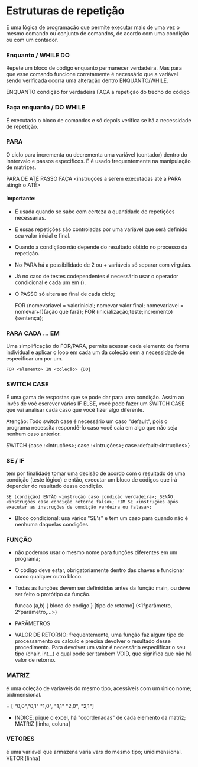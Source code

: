 # Estruturas de repetição
É uma lógica de programação que permite executar mais de uma vez o mesmo comando ou conjunto de comandos, de acordo com uma condição ou com um contador.
### Enquanto / WHILE DO
Repete um bloco de código enquanto permanecer verdadeira. Mas para que esse comando funcione corretamente é necessário que a variável sendo verificada ocorra uma alteração dentro ENQUANTO/WHILE.

ENQUANTO condição for verdadeira
FAÇA a repetição do trecho do código

### Faça enquanto / DO WHILE
É executado o bloco de comandos e só depois verifica se há a necessidade de repetição.


### PARA 
O ciclo para incrementa ou decrementa uma variável (contador) dentro do inntervalo e passos especificos. E é usado frequentemente na manipulação de matrizes.

PARA <variavel contadora>
DE <valor inicial>
ATÉ <valor final>
PASSO <valor que altera>
FAÇA <instruções a serem executadas até a PARA atingir o ATÉ>

#### Importante:
* É usada quando se sabe com certeza a quantidade de repetições necessárias.
* E essas repetições são controladas por uma variável que será definido seu valor inicial e final.
* Quando a condiçãoo não depende do resultado obtido no processo da repetição.
* No PARA há a possibilidade de 2 ou + variáveis só separar com vírgulas.
* Já no caso de testes codependentes é necessário usar o operador condicional e cada um em ().
* O PASSO só altera ao final de cada ciclo;

    FOR (nomevariavel = valorinicial; nomevar valor final; nomevariavel = nomevar+1){ação que fará};
    FOR (inicialização;teste;incremento){sentença};

### PARA CADA ... EM
Uma simplificação do FOR/PARA, permite acessar cada elemento de forma individual e aplicar o loop em cada um da coleção sem a necessidade de especificar um por um.

    FOR <elemento> IN <coleção> {DO}

### SWITCH CASE
É uma gama de respostas que se pode dar para uma condição. Assim ao invês de voê escrever vários IF ELSE, você pode fazer um SWITCH CASE que vai analisar cada caso que você fizer algo diferente.

Atenção: Todo switch case é necessário um caso "default", pois o programa necessita respondê-lo caso você caia em algo que não seja nenhum caso anterior.
 
 SWITCH <nome> {case.<teste>:<intruções>; case.<teste>:<intruções>; case.:default:<intruções>}

### SE / IF
tem por finalidade tomar uma decisão de acordo com o resultado de uma condição (teste lógico) e então, executar um bloco de códigos que irá depender do resultado dessa condição.

    SE (condição) ENTÃO <instrução caso condição verdadeira>; SENÃO <instruções caso condição retorne falso>; FIM SE <instruções após executar as instruções de condição verdeira ou falasa>;

* Bloco condicional: usa vários "SE's" e tem um caso para quando não é nenhuma daquelas condições.

### FUNÇÃO

* não podemos usar o mesmo nome para funções diferentes em um programa;
* O código deve estar, obrigatoriamente dentro das chaves e funcionar como qualquer outro bloco.
* Todas as funções devem ser definididas antes da função main, ou deve ser feito o protótipo da função.

    funcao <nome> (a,b) {
        bloco de codigo
    } [tipo de retorno] <nome> (<1°parâmetro, 2°parâmetro,...>)

* PARÂMETROS
* VALOR DE RETORNO: frequentemente, uma função faz algum tipo de processamento ou calculo e precisa devolver o resultado desse procedimento. Para devolver um valor é necessário especiificar o seu tipo (chair, int...) o qual pode ser tambem VOID, que significa que não há valor de retorno.

### MATRIZ 
é uma coleção de variaveis do mesmo tipo, acessíveis com um único nome; bidimensional.

<nome> = [ "0,0","0,1" 
           "1,0", "1,1"
           "2,0", "2,1"]

* INDICE: pique o excel, há "coordenadas" de cada elemento da matriz;
        MATRIZ [linha, coluna]

### VETORES
é uma variavel que armazena varia vars do mesmo tipo; unidimensional.
        VETOR [linha]

        